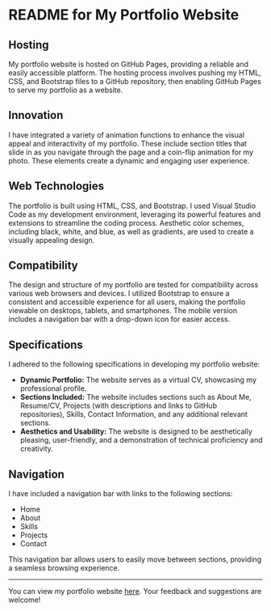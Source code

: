 # README for My Portfolio Website

## Hosting
My portfolio website is hosted on GitHub Pages, providing a reliable and easily accessible platform. The hosting process involves pushing my HTML, CSS, and Bootstrap files to a GitHub repository, then enabling GitHub Pages to serve my portfolio as a website.

## Innovation
I have integrated a variety of animation functions to enhance the visual appeal and interactivity of my portfolio. These include section titles that slide in as you navigate through the page and a coin-flip animation for my photo. These elements create a dynamic and engaging user experience.

## Web Technologies
The portfolio is built using HTML, CSS, and Bootstrap. I used Visual Studio Code as my development environment, leveraging its powerful features and extensions to streamline the coding process. Aesthetic color schemes, including black, white, and blue, as well as gradients, are used to create a visually appealing design.

## Compatibility
The design and structure of my portfolio are tested for compatibility across various web browsers and devices. I utilized Bootstrap to ensure a consistent and accessible experience for all users, making the portfolio viewable on desktops, tablets, and smartphones. The mobile version includes a navigation bar with a drop-down icon for easier access.

## Specifications
I adhered to the following specifications in developing my portfolio website:
- **Dynamic Portfolio:** The website serves as a virtual CV, showcasing my professional profile.
- **Sections Included:** The website includes sections such as About Me, Resume/CV, Projects (with descriptions and links to GitHub repositories), Skills, Contact Information, and any additional relevant sections.
- **Aesthetics and Usability:** The website is designed to be aesthetically pleasing, user-friendly, and a demonstration of technical proficiency and creativity.

## Navigation
I have included a navigation bar with links to the following sections:
- Home
- About
- Skills
- Projects
- Contact

This navigation bar allows users to easily move between sections, providing a seamless browsing experience.

---

You can view my portfolio website [here](https://ethan-hamilton.github.io/EthansPortfolio.io/). Your feedback and suggestions are welcome!
